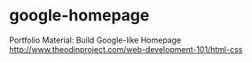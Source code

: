 # google-homepage

Portfolio Material: Build Google-like Homepage
http://www.theodinproject.com/web-development-101/html-css
